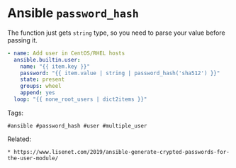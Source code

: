 # Ansible `password_hash`

The function just gets `string` type, so you need to parse your value
before passing it.

```yaml
- name: Add user in CentOS/RHEL hosts
  ansible.builtin.user:
    name: "{{ item.key }}"
    password: "{{ item.value | string | password_hash('sha512') }}"
    state: present  
    groups: wheel
    append: yes
  loop: "{{ none_root_users | dict2items }}"
```

Tags:
```
#ansible #password_hash #user #multiple_user
```

Related:
```
* https://www.lisenet.com/2019/ansible-generate-crypted-passwords-for-the-user-module/
```

